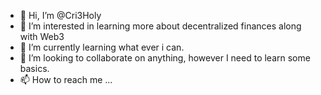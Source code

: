 - 👋 Hi, I’m @Cri3Holy
- 👀 I’m interested in learning more about decentralized finances  along with Web3
- 🌱 I’m currently learning what ever i can.
- 💞️ I’m looking to collaborate on anything,  however I need to learn some basics. 
- 📫 How to reach me ...

<!---
Cri3Holy/Cri3Holy is a ✨ special ✨ repository because its `README.md` (this file) appears on your GitHub profile.
You can click the Preview link to take a look at your changes.
--->
